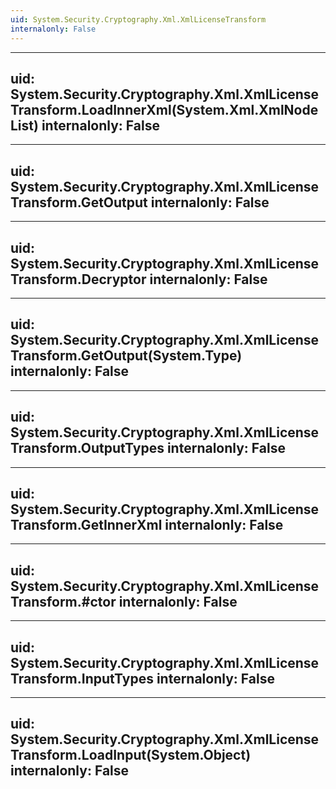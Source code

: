 ```yaml
---
uid: System.Security.Cryptography.Xml.XmlLicenseTransform
internalonly: False
---
```


---
uid: System.Security.Cryptography.Xml.XmlLicenseTransform.LoadInnerXml(System.Xml.XmlNodeList)
internalonly: False
---

---
uid: System.Security.Cryptography.Xml.XmlLicenseTransform.GetOutput
internalonly: False
---

---
uid: System.Security.Cryptography.Xml.XmlLicenseTransform.Decryptor
internalonly: False
---

---
uid: System.Security.Cryptography.Xml.XmlLicenseTransform.GetOutput(System.Type)
internalonly: False
---

---
uid: System.Security.Cryptography.Xml.XmlLicenseTransform.OutputTypes
internalonly: False
---

---
uid: System.Security.Cryptography.Xml.XmlLicenseTransform.GetInnerXml
internalonly: False
---

---
uid: System.Security.Cryptography.Xml.XmlLicenseTransform.#ctor
internalonly: False
---

---
uid: System.Security.Cryptography.Xml.XmlLicenseTransform.InputTypes
internalonly: False
---

---
uid: System.Security.Cryptography.Xml.XmlLicenseTransform.LoadInput(System.Object)
internalonly: False
---
